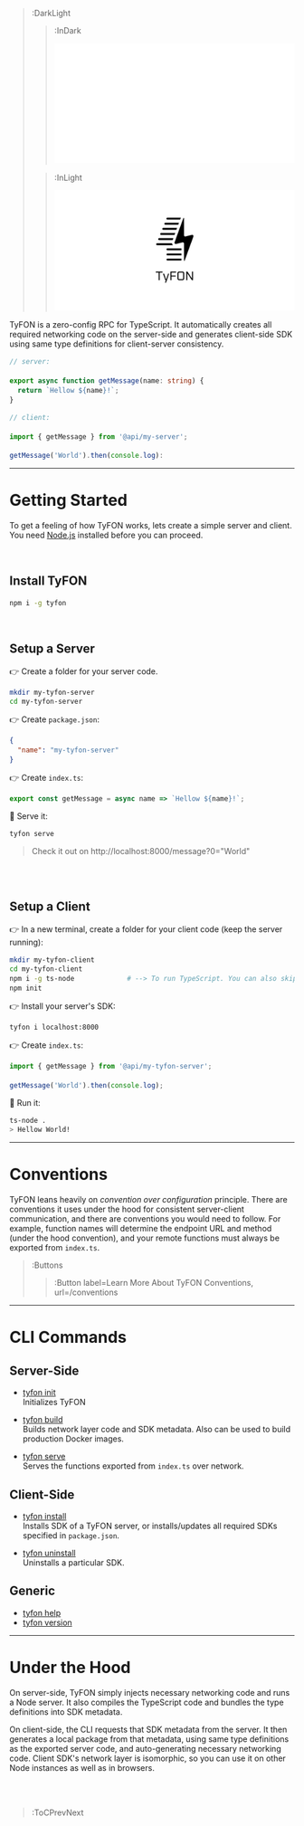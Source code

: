 > :DarkLight
> > :InDark
> >
> > ![logo](/docs/assets/tyfon-banner-dark.svg)
>
> > :InLight
> >
> > ![logo](/docs/assets/tyfon-banner.svg)

TyFON is a zero-config RPC for TypeScript. It automatically creates all required networking code on the server-side and generates client-side SDK using same type definitions for client-server consistency.

```ts
// server:

export async function getMessage(name: string) {
  return `Hellow ${name}!`;
}
```
```ts
// client:

import { getMessage } from '@api/my-server';

getMessage('World').then(console.log):
```

---

# Getting Started

To get a feeling of how TyFON works, lets create a simple server and client. You need
[Node.js](https://nodejs.org/en/) installed before you can proceed.

<br>

## Install TyFON
```bash
npm i -g tyfon
```

<br>

## Setup a Server
👉 Create a folder for your server code.
```bash
mkdir my-tyfon-server
cd my-tyfon-server
```

👉 Create `package.json`:
```json
{
  "name": "my-tyfon-server"
}
```

👉 Create `index.ts`:
```ts
export const getMessage = async name => `Hellow ${name}!`;
```

🚀 Serve it:
```bash
tyfon serve
```

> Check it out on http://localhost:8000/message?0="World"

<br><br>

## Setup a Client
👉 In a new terminal, create a folder for your client code (keep the server running):

```bash
mkdir my-tyfon-client
cd my-tyfon-client
npm i -g ts-node             # --> To run TypeScript. You can also skip this and run JavaScript.
npm init
```

👉 Install your server's SDK:
```bash
tyfon i localhost:8000
```

👉 Create `index.ts`:

```ts
import { getMessage } from '@api/my-tyfon-server';

getMessage('World').then(console.log);
```

🚀 Run it:
```bash
ts-node .
> Hellow World!
```

---

# Conventions

TyFON leans heavily on _convention over configuration_ principle. There are conventions it
uses under the hood for consistent server-client communication, and there are conventions you would
need to follow. For example, function names will determine the endpoint URL and method (under the hood convention),
and your remote functions must always be exported from `index.ts`.

> :Buttons
> > :Button label=Learn More About TyFON Conventions, url=/conventions

---

# CLI Commands

## Server-Side

- [tyfon init](/cli/init)\
  Initializes TyFON

- [tyfon build](/cli/build)\
  Builds network layer code and SDK metadata. Also can be used to build production Docker images.

- [tyfon serve](/cli/serve)\
  Serves the functions exported from `index.ts` over network.

## Client-Side

- [tyfon install](/cli/install)\
  Installs SDK of a TyFON server, or installs/updates all required SDKs specified in `package.json`.

- [tyfon uninstall](/cli/uninstall)\
  Uninstalls a particular SDK.

## Generic

- [tyfon help](/cli/help)
- [tyfon version](/cli/version)

---

# Under the Hood

On server-side, TyFON simply injects necessary networking code and runs a Node server. It also
compiles the TypeScript code and bundles the type definitions into SDK metadata.

On client-side, the CLI requests that SDK metadata from the server. It then generates a local
package from that metadata, using same type definitions as the exported server code, and auto-generating
necessary networking code. Client SDK's network layer is isomorphic, so you can use it on other Node instances
as well as in browsers.

<br><br>

> :ToCPrevNext